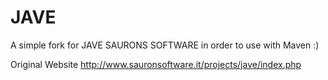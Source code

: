 # JAVE
A simple fork for JAVE SAURONS SOFTWARE in order to use with Maven :)

Original Website
http://www.sauronsoftware.it/projects/jave/index.php
